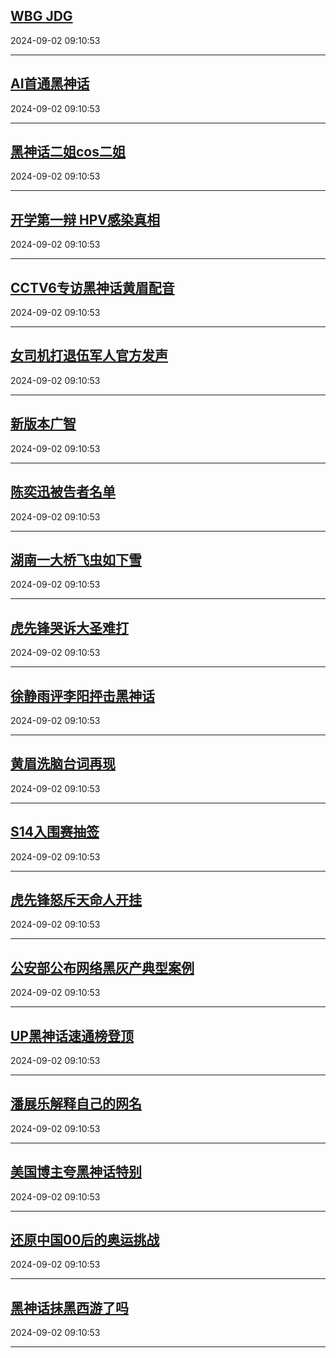 ## [WBG JDG](https://search.bilibili.com/all?vt=36849326&keyword=WBG+JDG&order=click)

2024-09-02 09:10:53

---
## [AI首通黑神话](https://search.bilibili.com/all?vt=36849326&keyword=AI%E9%A6%96%E9%80%9A%E9%BB%91%E7%A5%9E%E8%AF%9D&order=click)

2024-09-02 09:10:53

---
## [黑神话二姐cos二姐](https://search.bilibili.com/all?vt=36849326&keyword=%E9%BB%91%E7%A5%9E%E8%AF%9D%E4%BA%8C%E5%A7%90cos%E4%BA%8C%E5%A7%90&order=click)

2024-09-02 09:10:53

---
## [开学第一辩 HPV感染真相](https://search.bilibili.com/all?vt=36849326&keyword=%E5%BC%80%E5%AD%A6%E7%AC%AC%E4%B8%80%E8%BE%A9+HPV%E6%84%9F%E6%9F%93%E7%9C%9F%E7%9B%B8&order=click)

2024-09-02 09:10:53

---
## [CCTV6专访黑神话黄眉配音](https://search.bilibili.com/all?vt=36849326&keyword=CCTV6%E4%B8%93%E8%AE%BF%E9%BB%91%E7%A5%9E%E8%AF%9D%E9%BB%84%E7%9C%89%E9%85%8D%E9%9F%B3&order=click)

2024-09-02 09:10:53

---
## [女司机打退伍军人官方发声](https://search.bilibili.com/all?vt=36849326&keyword=%E5%A5%B3%E5%8F%B8%E6%9C%BA%E6%89%93%E9%80%80%E4%BC%8D%E5%86%9B%E4%BA%BA%E5%AE%98%E6%96%B9%E5%8F%91%E5%A3%B0&order=click)

2024-09-02 09:10:53

---
## [新版本广智](https://search.bilibili.com/all?vt=36849326&keyword=%E6%96%B0%E7%89%88%E6%9C%AC%E5%B9%BF%E6%99%BA&order=click)

2024-09-02 09:10:53

---
## [陈奕迅被告者名单](https://search.bilibili.com/all?vt=36849326&keyword=%E9%99%88%E5%A5%95%E8%BF%85%E8%A2%AB%E5%91%8A%E8%80%85%E5%90%8D%E5%8D%95&order=click)

2024-09-02 09:10:53

---
## [湖南一大桥飞虫如下雪](https://search.bilibili.com/all?vt=36849326&keyword=%E6%B9%96%E5%8D%97%E4%B8%80%E5%A4%A7%E6%A1%A5%E9%A3%9E%E8%99%AB%E5%A6%82%E4%B8%8B%E9%9B%AA&order=click)

2024-09-02 09:10:53

---
## [虎先锋哭诉大圣难打](https://search.bilibili.com/all?vt=36849326&keyword=%E8%99%8E%E5%85%88%E9%94%8B%E5%93%AD%E8%AF%89%E5%A4%A7%E5%9C%A3%E9%9A%BE%E6%89%93&order=click)

2024-09-02 09:10:53

---
## [徐静雨评李阳抨击黑神话](https://search.bilibili.com/all?vt=36849326&keyword=%E5%BE%90%E9%9D%99%E9%9B%A8%E8%AF%84%E6%9D%8E%E9%98%B3%E6%8A%A8%E5%87%BB%E9%BB%91%E7%A5%9E%E8%AF%9D&order=click)

2024-09-02 09:10:53

---
## [黄眉洗脑台词再现](https://search.bilibili.com/all?vt=36849326&keyword=%E9%BB%84%E7%9C%89%E6%B4%97%E8%84%91%E5%8F%B0%E8%AF%8D%E5%86%8D%E7%8E%B0&order=click)

2024-09-02 09:10:53

---
## [S14入围赛抽签](https://search.bilibili.com/all?vt=36849326&keyword=S14%E5%85%A5%E5%9B%B4%E8%B5%9B%E6%8A%BD%E7%AD%BE&order=click)

2024-09-02 09:10:53

---
## [虎先锋怒斥天命人开挂](https://search.bilibili.com/all?vt=36849326&keyword=%E8%99%8E%E5%85%88%E9%94%8B%E6%80%92%E6%96%A5%E5%A4%A9%E5%91%BD%E4%BA%BA%E5%BC%80%E6%8C%82&order=click)

2024-09-02 09:10:53

---
## [公安部公布网络黑灰产典型案例](https://search.bilibili.com/all?vt=36849326&keyword=%E5%85%AC%E5%AE%89%E9%83%A8%E5%85%AC%E5%B8%83%E7%BD%91%E7%BB%9C%E9%BB%91%E7%81%B0%E4%BA%A7%E5%85%B8%E5%9E%8B%E6%A1%88%E4%BE%8B&order=click)

2024-09-02 09:10:53

---
## [UP黑神话速通榜登顶](https://search.bilibili.com/all?vt=36849326&keyword=UP%E9%BB%91%E7%A5%9E%E8%AF%9D%E9%80%9F%E9%80%9A%E6%A6%9C%E7%99%BB%E9%A1%B6&order=click)

2024-09-02 09:10:53

---
## [潘展乐解释自己的网名](https://search.bilibili.com/all?vt=36849326&keyword=%E6%BD%98%E5%B1%95%E4%B9%90%E8%A7%A3%E9%87%8A%E8%87%AA%E5%B7%B1%E7%9A%84%E7%BD%91%E5%90%8D&order=click)

2024-09-02 09:10:53

---
## [美国博主夸黑神话特别](https://search.bilibili.com/all?vt=36849326&keyword=%E7%BE%8E%E5%9B%BD%E5%8D%9A%E4%B8%BB%E5%A4%B8%E9%BB%91%E7%A5%9E%E8%AF%9D%E7%89%B9%E5%88%AB&order=click)

2024-09-02 09:10:53

---
## [还原中国00后的奥运挑战](https://search.bilibili.com/all?vt=36849326&keyword=%E8%BF%98%E5%8E%9F%E4%B8%AD%E5%9B%BD00%E5%90%8E%E7%9A%84%E5%A5%A5%E8%BF%90%E6%8C%91%E6%88%98&order=click)

2024-09-02 09:10:53

---
## [黑神话抹黑西游了吗](https://search.bilibili.com/all?vt=36849326&keyword=%E9%BB%91%E7%A5%9E%E8%AF%9D%E6%8A%B9%E9%BB%91%E8%A5%BF%E6%B8%B8%E4%BA%86%E5%90%97&order=click)

2024-09-02 09:10:53

---
